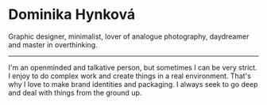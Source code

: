 # Dominika Hynková
Graphic designer, minimalist, lover of analogue photography, daydreamer and master in overthinking.

- - -

I'm an openminded and talkative person, but sometimes I can be very strict. I enjoy to do complex work and create things in a real environment. That's why I love to make brand identities and packaging. I always seek to go deep and deal with things from the ground up. 
